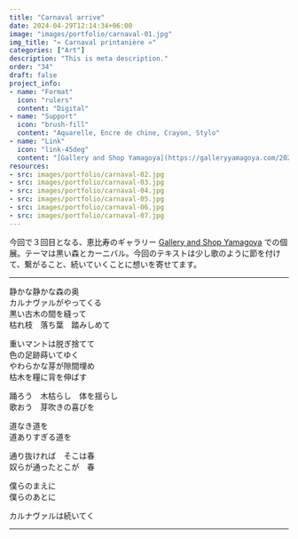 ```yaml
---
title: "Carnaval arrive"
date: 2024-04-29T12:14:34+06:00
image: "images/portfolio/carnaval-01.jpg"
img_title: "« Carnaval printanière »"
categories: ["Art"]
description: "This is meta description."
order: "34"
draft: false
project_info:
- name: "Format"
  icon: "rulers"
  content: "Digital"
- name: "Support"
  icon: "brush-fill"
  content: "Aquarelle, Encre de chine, Crayon, Stylo"
- name: "Link"
  icon: "link-45deg"
  content: "[Gallery and Shop Yamagoya](https://galleryyamagoya.com/2024/takeshi-jonoo-exhibition-2/)"
resources:
- src: images/portfolio/carnaval-02.jpg
- src: images/portfolio/carnaval-03.jpg
- src: images/portfolio/carnaval-04.jpg
- src: images/portfolio/carnaval-05.jpg
- src: images/portfolio/carnaval-06.jpg
- src: images/portfolio/carnaval-07.jpg
---
```

今回で３回目となる、恵比寿のギャラリー [Gallery and Shop Yamagoya](https://galleryyamagoya.com/2024/takeshi-jonoo-exhibition-2/) での個展。テーマは黒い森とカーニバル。今回のテキストは少し歌のように節を付けて、繋がること、続いていくことに想いを寄せてます。

---

静かな静かな森の奥  
カルナヴァルがやってくる  
黒い古木の間を縫って  
枯れ枝　落ち葉　踏みしめて  
  
重いマントは脱ぎ捨てて  
色の足跡蒔いてゆく  
やわらかな芽が隙間埋め  
枯木を糧に背を伸ばす  
  
踊ろう　木枯らし　体を揺らし  
歌おう　芽吹きの喜びを  
  
道なき道を  
道ありすぎる道を  
  
通り抜ければ　そこは春  
奴らが通ったとこが　春  
  
僕らのまえに  
僕らのあとに  
  
カルナヴァルは続いてく  

---